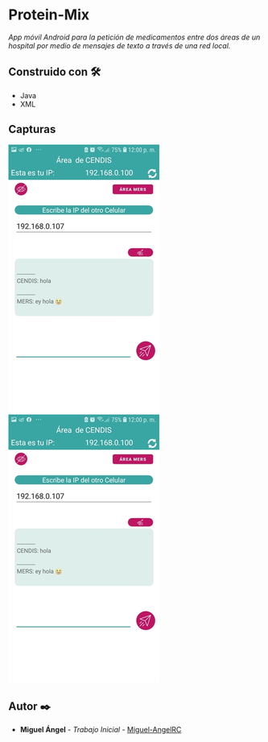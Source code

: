 # Protein-Mix

_App móvil Android para la petición de medicamentos entre dos áreas de un hospital por medio de mensajes de texto a través de una red local._

## Construido con 🛠️

* Java
* XML

## Capturas
![Captura](https://raw.githubusercontent.com/Miguel-AngelRC/Medichat/master/captura1.jpg)
![Captura](https://raw.githubusercontent.com/Miguel-AngelRC/Medichat/master/captura2.jpg)

## Autor ✒️

* **Miguel Ángel** - *Trabajo Inicial* - [Miguel-AngelRC](https://github.com/Miguel-AngelRC)
